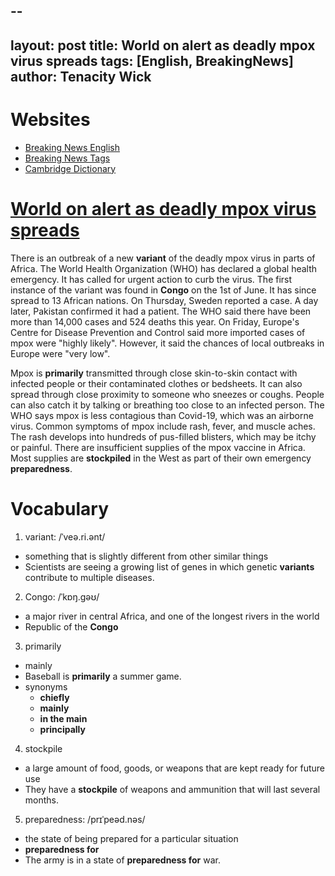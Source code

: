 --
-
layout: post
title: World on alert as deadly mpox virus spreads
tags: [English, BreakingNews]
author: Tenacity Wick
---

# Websites

- [Breaking News English](https://breakingnewsenglish.com/)
- [Breaking News Tags](https://zhouqiang19980220.github.io/tags/#books)
- [Cambridge Dictionary](https://dictionary.cambridge.org/)

# [World on alert as deadly mpox virus spreads](https://breakingnewsenglish.com/2408/240819-mpox.html)

There is an outbreak of a new **variant** of the deadly mpox virus in parts of Africa. The World Health Organization (WHO) has declared a global health emergency. It has called for urgent action to curb the virus. The first instance of the variant was found in **Congo** on the 1st of June. It has since spread to 13 African nations. On Thursday, Sweden reported a case. A day later, Pakistan confirmed it had a patient. The WHO said there have been more than 14,000 cases and 524 deaths this year. On Friday, Europe's Centre for Disease Prevention and Control said more imported cases of mpox were "highly likely". However, it said the chances of local outbreaks in Europe were "very low".

Mpox is **primarily** transmitted through close skin-to-skin contact with infected people or their contaminated clothes or bedsheets. It can also spread through close proximity to someone who sneezes or coughs. People can also catch it by talking or breathing too close to an infected person. The WHO says mpox is less contagious than Covid-19, which was an airborne virus. Common symptoms of mpox include rash, fever, and muscle aches. The rash develops into hundreds of pus-filled blisters, which may be itchy or painful. There are insufficient supplies of the mpox vaccine in Africa. Most supplies are **stockpiled** in the West as part of their own emergency **preparedness**.

# Vocabulary

1. variant:  /ˈveə.ri.ənt/
  - something that is slightly different from other similar things
  - Scientists are seeing a growing list of genes in which genetic **variants** contribute to multiple diseases. 
2. Congo:  /ˈkɒŋ.ɡəʊ/
  - a major river in central Africa, and one of the longest rivers in the world
  - Republic of the **Congo**
3. primarily
  - mainly
  - Baseball is **primarily** a summer game.
  - synonyms
    - **chiefly**
    - **mainly**
    - **in the main**
    - **principally**
4. stockpile
  - a large amount of food, goods, or weapons that are kept ready for future use
  - They have a **stockpile** of weapons and ammunition that will last several months. 
5. preparedness: /prɪˈpeəd.nəs/
  - the state of being prepared for a particular situation
  - **preparedness for**
  - The army is in a state of **preparedness for** war.